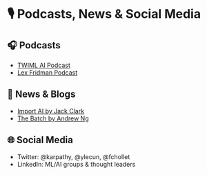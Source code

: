 # 🎙️ Podcasts, News & Social Media

## 🎧 Podcasts
- [TWIML AI Podcast](https://twimlai.com/podcast/)  
- [Lex Fridman Podcast](https://lexfridman.com/podcast/)  

## 📰 News & Blogs
- [Import AI by Jack Clark](https://importai.substack.com/)  
- [The Batch by Andrew Ng](https://www.deeplearning.ai/thebatch/)  

## 🌐 Social Media
- Twitter: @karpathy, @ylecun, @fchollet  
- LinkedIn: ML/AI groups & thought leaders  

